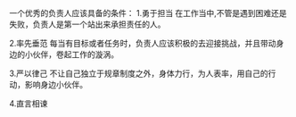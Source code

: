 一个优秀的负责人应该具备的条件：
1.勇于担当
在工作当中,不管是遇到困难还是失败，负责人是第一个站出来承担责任的人。

2.率先垂范
每当有目标或者任务时，负责人应该积极的去迎接挑战，并且带动身边的小伙伴，卷起工作的漩涡。

3.严以律己
不让自己独立于规章制度之外，身体力行，为人表率，用自己的行动，影响身边小伙伴。

4.直言相谏

